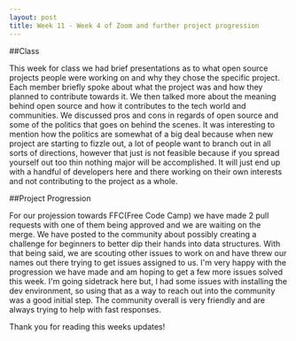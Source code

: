 ```yaml
---
layout: post
title: Week 11 - Week 4 of Zoom and further project progression
---
```


##Class

  This week for class we had brief presentations as to what open source projects people were working on and why they chose the specific project. Each member briefly spoke about what the project was and how they planned to contribute towards it. We then talked more about the meaning behind open source and how it contributes to the tech world and communities. We discussed pros and cons in regards of open source and some of the politics that goes on behind the scenes. It was interesting to mention how the politics are somewhat of a big deal because when new project are starting to fizzle out, a lot of people want to branch out in all sorts of directions, however that just is not feasible because if you spread yourself out too thin nothing major will be accomplished. It will just end up with a handful of developers here and there working on their own interests and not contributing to the project as a whole. 

##Project Progression

  For our projession towards FFC(Free Code Camp) we have made 2 pull requests with one of them being approved and we are waiting on the merge. We have posted to the community about possibly creating a challenge for beginners to better dip their hands into data structures. With that being said, we are scouting other issues to work on and have threw our names out there trying to get issues assigned to us. I'm very happy with the progression we have made and am hoping to get a few more issues solved this week. I'm going sidetrack here but, I had some issues with installing the dev environment, so using that as a way to reach out into the community was a good initial step. The community overall is very friendly and are always trying to help with fast responses.
  
  Thank you for reading this weeks updates!
